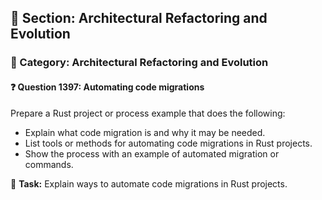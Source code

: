 ## 📘 Section: Architectural Refactoring and Evolution  
### 🔹 Category: Architectural Refactoring and Evolution  
#### ❓ Question 1397: Automating code migrations

Prepare a Rust project or process example that does the following:

- Explain what code migration is and why it may be needed.
- List tools or methods for automating code migrations in Rust projects.
- Show the process with an example of automated migration or commands.

🔧 **Task:** Explain ways to automate code migrations in Rust projects.
